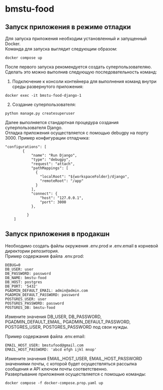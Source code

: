 # bmstu-food
## Запуск приложения в режиме отладки
Для запуска приложения необходим установленный и запущенный Docker.  
Команда для запуска выглядит следующим образом:  
```
docker compose up
```  
После первого запуска рекомендуется создать суперпользователяю. Сделать это можно выполнив следующую последовательность команд: 
1. Подключение к консоли контейнера для выполнения команд внутри среды развернутого приложения:  
```
docker exec -it bmstu-food-django-1
```  
2. Создание суперпользователя:  
```
python manage.py createsuperuser
``` 
Далее выполняется стандартная процедура создания суперпользователя Django.  
Отладка приложения осуществляется с помощью debugpy на порту 3000.
Пример конфигурации отладчика:
```
"configurations": [
        {
            "name": "Run Django",
            "type": "debugpy",
            "request": "attach",
            "pathMappings": [
              {
                "localRoot": "${workspaceFolder}/django",
                "remoteRoot": "/app"
              }
            ],
            "connect": {
                "host": "127.0.0.1",
                "port": 3000
            },
            
          }
    ]
```
## Запуск приложения в продакшн
Необходимо создать файлы окружения .env.prod и .env.email в корневой директории репозитория.  
Пример содержания файла .env.prod:  
```
DEBUG=0
DB_USER: user
DB_PASSWORD: password
DB_NAME: bmstu-food
DB_HOST: postgres
DB_PORT: '5432'
PGADMIN_DEFAULT_EMAIL: admin@admin.com
PGADMIN_DEFAULT_PASSWORD: password
POSTGRES_USER: user
POSTGRES_PASSWORD: password
POSTGRES_DB: bmstu-food
```
Измените значения DB_USER, DB_PASSWORD, PGADMIN_DEFAULT_EMAIL, PGADMIN_DEFAULT_PASSWORD, POSTGRES_USER, POSTGRES_PASSWORD под свои нужды.  

Пример содержания файла .env.email:  
```
EMAIL_HOST_USER: bmstufood@gmail.com
EMAIL_HOST_PASSWORD: 'abcd efgh ijkl mnop'
```
Измените значения EMAIL_HOST_USER, EMAIL_HOST_PASSWORD значениями почты, с которой будет осуществляться рассылка сообщения и API ключом почты соответственно.  
Развертывание приложения осуществляется с помощью команды:  
```
docker compose -f docker-compose.prop.yaml up
```
